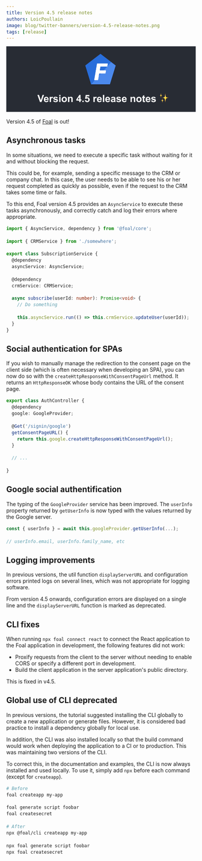 ```yaml
---
title: Version 4.5 release notes
authors: LoicPoullain
image: blog/twitter-banners/version-4.5-release-notes.png
tags: [release]
---
```


![Banner](./assets/version-4.5-is-here/banner.png)

Version 4.5 of [Foal](https://foalts.org/) is out!

<!--truncate-->

## Asynchronous tasks

In some situations, we need to execute a specific task without waiting for it and without blocking the request.

This could be, for example, sending a specific message to the CRM or company chat. In this case, the user needs to be able to see his or her request completed as quickly as possible, even if the request to the CRM takes some time or fails.

To this end, Foal version 4.5 provides an `AsyncService` to execute these tasks asynchronously, and correctly catch and log their errors where appropriate.

```typescript
import { AsyncService, dependency } from '@foal/core';

import { CRMService } from './somewhere';

export class SubscriptionService {
  @dependency
  asyncService: AsyncService;

  @dependency
  crmService: CRMService;

  async subscribe(userId: number): Promise<void> {
    // Do something

    this.asyncService.run(() => this.crmService.updateUser(userId));
  }
}

```

## Social authentication for SPAs

If you wish to manually manage the redirection to the consent page on the client side (which is often necessary when developing an SPA), you can now do so with the `createHttpResponseWithConsentPageUrl` method. It returns an `HttpResponseOK` whose body contains the URL of the consent page.

```typescript
export class AuthController {
  @dependency
  google: GoogleProvider;

  @Get('/signin/google')
  getConsentPageURL() {
    return this.google.createHttpResponseWithConsentPageUrl();
  }
  
  // ...

}

```

## Google social authentification

The typing of the `GoogleProvider` service has been improved. The `userInfo` property returned by `getUserInfo` is now typed with the values returned by the Google server.

```typescript
const { userInfo } = await this.googleProvider.getUserInfo(...);

// userInfo.email, userInfo.family_name, etc
```

## Logging improvements

In previous versions, the util function `displayServerURL` and configuration errors printed logs on several lines, which was not appropriate for logging software.

From version 4.5 onwards, configuration errors are displayed on a single line and the `displayServerURL` function is marked as deprecated.

## CLI fixes

When running `npx foal connect react` to connect the React application to the Foal application in development, the following features did not work:
- Proxify requests from the client to the server without needing to enable CORS or specify a different port in development.
- Build the client application in the server application's public directory.

This is fixed in v4.5.

## Global use of CLI deprecated

In previous versions, the tutorial suggested installing the CLI globally to create a new application or generate files. However, it is considered bad practice to install a dependency globally for local use.

In addition, the CLI was also installed locally so that the build command would work when deploying the application to a CI or to production. This was maintaining two versions of the CLI.

To correct this, in the documentation and examples, the CLI is now always installed and used locally. To use it, simply add `npx` before each command (except for `createapp`).

```bash
# Before
foal createapp my-app

foal generate script foobar
foal createsecret

# After
npx @foal/cli createapp my-app

npx foal generate script foobar
npx foal createsecret
```